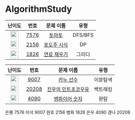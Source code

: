 # AlgorithmStudy


| 난이도 | 번호 | 문제 이름 | 유형 |
|:------:|:----:|:---------:|:----:|
| <img height="25px" width="25px" src="https://static.solved.ac/tier_small/11.svg"/> | [7576](https://www.acmicpc.net/problem/7576) | [토마토](https://www.acmicpc.net/problem/7576) | DFS/BFS |
| <img height="25px" width="25px" src="https://static.solved.ac/tier_small/10.svg"/> | [2156](https://www.acmicpc.net/problem/2156) | [포도주 시식](https://www.acmicpc.net/problem/2156) | DP |
| <img height="25px" width="25px" src="https://static.solved.ac/tier_small/13.svg"/> | [1826](https://www.acmicpc.net/problem/1826) | [연료 채우기](https://www.acmicpc.net/problem/1826) | 그리디 |

| 난이도 | 번호 | 문제 이름 | 유형 |
|:------:|:----:|:---------:| :----: |
| <img height="25px" width="25px" src="https://static.solved.ac/tier_small/13.svg"/> | [9007](https://www.acmicpc.net/problem/9007) | [카누 선수](https://www.acmicpc.net/problem/9007) | 이분탐색 |
| <img height="25px" width="25px" src="https://static.solved.ac/tier_small/11.svg"/> | [20208](https://www.acmicpc.net/problem/20208) | [진우의 민트초코우유](https://www.acmicpc.net/problem/20208) | 백트래킹 | 
| <img height="25px" width="25px" src="https://static.solved.ac/tier_small/12.svg"/> | [4090](https://www.acmicpc.net/problem/4090) | [뱀파이어 숫자](https://www.acmicpc.net/problem/4090) | 완탐 |



은룡 7576
이삭 9007
원호 2156
병화 1826
은우 4090
경나 20208
